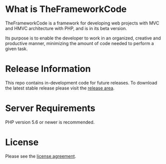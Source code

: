 # What is TheFrameworkCode
TheFrameworkCode is a framework for developing web projects with MVC and HMVC architecture with PHP, and is in its beta version.

Its purpose is to enable the developer to work in an organized, creative and productive manner, minimizing the amount of code needed to perform a given task.

# Release Information
This repo contains in-development code for future releases. To download the latest stable release please visit the [release area](https://github.com/deolliveira/theframeworkcode/releases).

# Server Requirements
PHP version 5.6 or newer is recommended.

# License
Please see the [license agreement](LICENSE).
